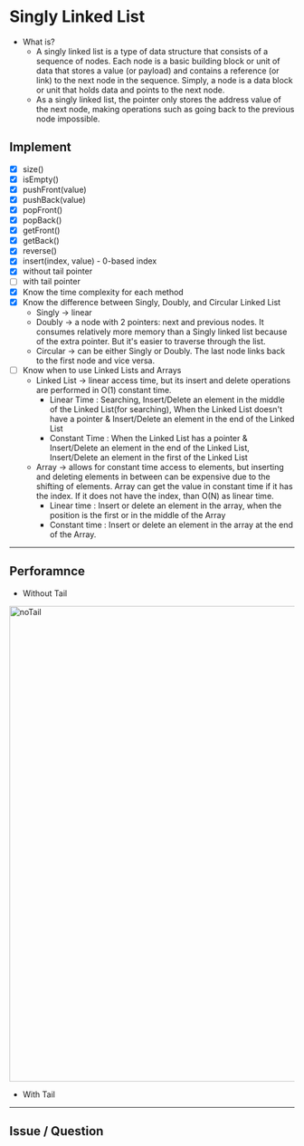 # Singly Linked List
- What is?
  - A singly linked list is a type of data structure that consists of a sequence of nodes.
    Each node is a basic building block or unit of data that stores a value (or payload) and contains a reference (or link) to the next node in the sequence.
    Simply, a node is a data block or unit that holds data and points to the next node.
  - As a singly linked list, the pointer only stores the address value of the next node, making operations such as going back to the previous node impossible.
  

## Implement
  - [x] size()
  - [x] isEmpty()
  - [x] pushFront(value)
  - [x] pushBack(value)
  - [x] popFront()
  - [x] popBack()
  - [x] getFront()
  - [x] getBack()
  - [x] reverse()
  - [x] insert(index, value) - 0-based index
  - [x] without tail pointer
  - [ ] with tail pointer
  - [x] Know the time complexity for each method
  - [x] Know the difference between Singly, Doubly, and Circular Linked List
    - Singly -> linear
    - Doubly -> a node with 2 pointers: next and previous nodes. It consumes relatively more memory than a Singly linked list because of the extra pointer. But it's easier to traverse through the list.
    - Circular -> can be either Singly or Doubly. The last node links back to the first node and vice versa.
  - [ ] Know when to use Linked Lists and Arrays
    - Linked List -> linear access time, but its insert and delete operations are performed in O(1) constant time.
      - Linear Time : Searching, Insert/Delete an element in the middle of the Linked List(for searching), When the Linked List doesn't have a pointer & Insert/Delete an element in the end of the Linked List
      - Constant Time : When the Linked List has a pointer & Insert/Delete an element in the end of the Linked List, Insert/Delete an element in the first of the Linked List
    - Array -> allows for constant time access to elements, but inserting and deleting elements in between can be expensive due to the shifting of elements. Array can get the value in constant time if it has the index. If it does not have the index, than O(N) as linear time.
      - Linear time : Insert or delete an element in the array, when the position is the first or in the middle of the Array
      - Constant time : Insert or delete an element in the array at the end of the Array.

---

## Perforamnce
- Without Tail
<img width="840" alt="noTail" src="https://github.com/rolemadelen/madelenrissa/assets/102719063/b10e5e43-6365-462e-a31b-857a43aa6d10">

- With Tail


---
## Issue / Question

